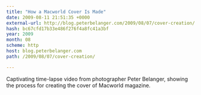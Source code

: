 ```yaml
---
title: "How a Macworld Cover Is Made"
date: 2009-08-11 21:51:35 +0000
external-url: http://blog.peterbelanger.com/2009/08/07/cover-creation/
hash: bc67cfd17b33e486f276f4a8fc41a3bf
year: 2009
month: 08
scheme: http
host: blog.peterbelanger.com
path: /2009/08/07/cover-creation/

---
```


Captivating time-lapse video from photographer Peter Belanger, showing the process for creating the cover of Macworld magazine.
